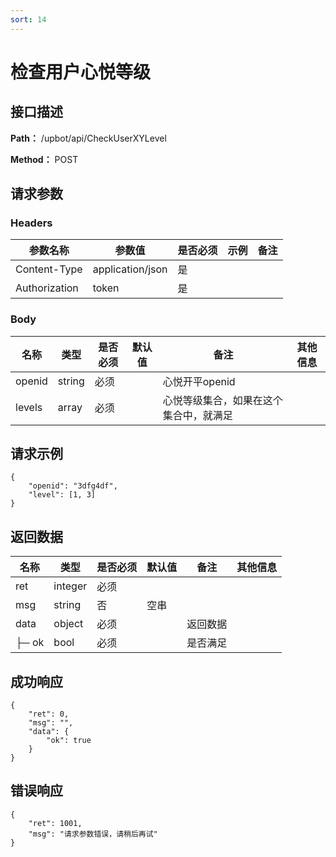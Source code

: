 ```yaml
---
sort: 14
---
```


# 检查用户心悦等级

## 接口描述

**Path：** /upbot/api/CheckUserXYLevel

**Method：** POST


## 请求参数

### Headers

| 参数名称          | 参数值              | 是否必须 | 示例 | 备注 |
|---------------|------------------|------|----|----|
| Content-Type  | application/json | 是    |    |    |
| Authorization | token            | 是    |    |    |    |

### Body

| 名称                   |      类型      | 是否必须 | 默认值 | 备注                                           | 其他信息                                                 |
|------------------------|---------------|----------|-------|------------------------------------------------|---------------------------------------------------------|
| openid              |     string    |   必须   |       | 心悦开平openid                                        |                                                         |
| levels              |     array    |   必须   |       | 心悦等级集合，如果在这个集合中，就满足                                        |                                                         |

## 请求示例
```
{
    "openid": "3dfg4df",
    "level": [1, 3]
}
```

## 返回数据

|                名称              |           类型         | 是否必须 | 默认值 |       备注                                 |    其他信息     |
|----------------------------------|-----------------------|----------|-------|--------------------------------------------|----------------|
| ret                              |  integer              |   必须   |        |                                           |                |
| msg                              |  string               |    否    |  空串  |                                           |                |
| data                             |  object               |   必须   |        |     返回数据                              |               |
| ├─  ok                        |  bool         |   必须   |        |  是否满足                          |               |


## 成功响应
```
{
    "ret": 0,
    "msg": "",
    "data": {
        "ok": true
    }
}
```

## 错误响应
```
{
    "ret": 1001,
    "msg": "请求参数错误，请稍后再试"
}
```

